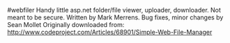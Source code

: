#webfiler
Handy little asp.net folder/file viewer, uploader, downloader. Not meant to be secure.
Written by Mark Merrens.
Bug fixes, minor changes by Sean Mollet
Originally downloaded from: http://www.codeproject.com/Articles/68901/Simple-Web-File-Manager
